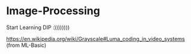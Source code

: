 # Image-Processing
Start Learning DIP :))))))))

https://en.wikipedia.org/wiki/Grayscale#Luma_coding_in_video_systems (from ML-Basic)
